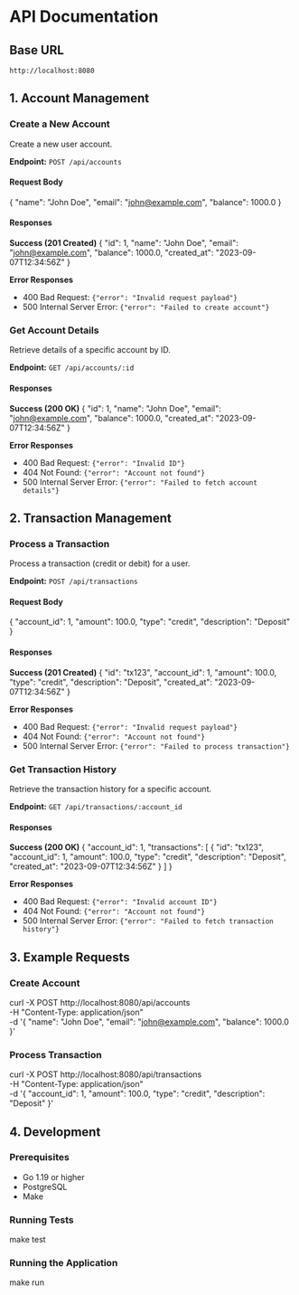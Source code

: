 # API Documentation

## Base URL
`http://localhost:8080`

## 1. Account Management

### Create a New Account
Create a new user account.

**Endpoint:** `POST /api/accounts`

#### Request Body
{
   "name": "John Doe",
   "email": "john@example.com",
   "balance": 1000.0
}


#### Responses
**Success (201 Created)**
{
   "id": 1,
   "name": "John Doe",
   "email": "john@example.com",
   "balance": 1000.0,
   "created_at": "2023-09-07T12:34:56Z"
}

**Error Responses**
- 400 Bad Request: `{"error": "Invalid request payload"}`
- 500 Internal Server Error: `{"error": "Failed to create account"}`

### Get Account Details
Retrieve details of a specific account by ID.

**Endpoint:** `GET /api/accounts/:id`

#### Responses
**Success (200 OK)**
{
   "id": 1,
   "name": "John Doe",
   "email": "john@example.com",
   "balance": 1000.0,
   "created_at": "2023-09-07T12:34:56Z"
}


**Error Responses**
- 400 Bad Request: `{"error": "Invalid ID"}`
- 404 Not Found: `{"error": "Account not found"}`
- 500 Internal Server Error: `{"error": "Failed to fetch account details"}`

## 2. Transaction Management

### Process a Transaction
Process a transaction (credit or debit) for a user.

**Endpoint:** `POST /api/transactions`

#### Request Body
{
   "account_id": 1,
   "amount": 100.0,
   "type": "credit",
   "description": "Deposit"
}

#### Responses
**Success (201 Created)**
{
   "id": "tx123",
   "account_id": 1,
   "amount": 100.0,
   "type": "credit",
   "description": "Deposit",
   "created_at": "2023-09-07T12:34:56Z"
}

**Error Responses**
- 400 Bad Request: `{"error": "Invalid request payload"}`
- 404 Not Found: `{"error": "Account not found"}`
- 500 Internal Server Error: `{"error": "Failed to process transaction"}`

### Get Transaction History
Retrieve the transaction history for a specific account.

**Endpoint:** `GET /api/transactions/:account_id`

#### Responses
**Success (200 OK)**
{
   "account_id": 1,
   "transactions": [
      {
         "id": "tx123",
         "account_id": 1,
         "amount": 100.0,
         "type": "credit",
         "description": "Deposit",
         "created_at": "2023-09-07T12:34:56Z"
      }
   ]
}


**Error Responses**
- 400 Bad Request: `{"error": "Invalid account ID"}`
- 404 Not Found: `{"error": "Account not found"}`
- 500 Internal Server Error: `{"error": "Failed to fetch transaction history"}`

## 3. Example Requests

### Create Account
curl -X POST http://localhost:8080/api/accounts \
   -H "Content-Type: application/json" \
   -d '{
      "name": "John Doe",
      "email": "john@example.com",
      "balance": 1000.0
   }'


### Process Transaction
curl -X POST http://localhost:8080/api/transactions \
   -H "Content-Type: application/json" \
   -d '{
      "account_id": 1,
      "amount": 100.0,
      "type": "credit",
      "description": "Deposit"
   }'

## 4. Development

### Prerequisites
- Go 1.19 or higher
- PostgreSQL
- Make

### Running Tests
make test

### Running the Application
make run

